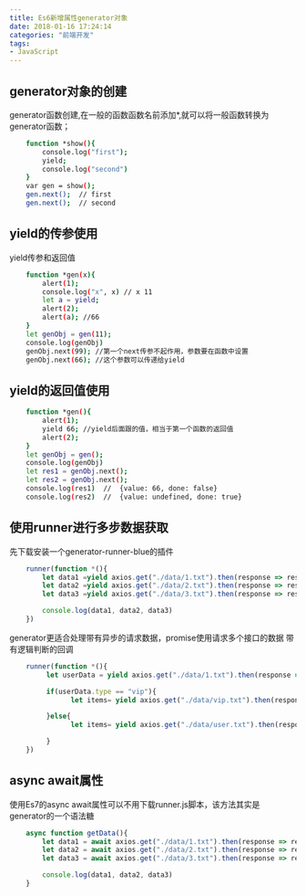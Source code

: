 ```yaml
---
title: Es6新增属性generator对象
date: 2018-01-16 17:24:14
categories: "前端开发"
tags: 
- JavaScript
---
```


## generator对象的创建
generator函数创建,在一般的函数函数名前添加*,就可以将一般函数转换为generator函数；
``` bash
	function *show(){
		console.log("first");
		yield;
		console.log("second")
	}
	var gen = show();
	gen.next();  // first
	gen.next();  // second
```

## yield的传参使用
yield传参和返回值
``` bash
	function *gen(x){
		alert(1);
		console.log("x", x) // x 11
		let a = yield;
		alert(2);
		alert(a); //66
	}
	let genObj = gen(11);
	console.log(genObj)
	genObj.next(99); //第一个next传参不起作用，参数要在函数中设置
	genObj.next(66); //这个参数可以传递给yield
```

## yield的返回值使用

``` bash
	function *gen(){
		alert(1);
		yield 66; //yield后面跟的值，相当于第一个函数的返回值
		alert(2);
	}
	let genObj = gen();
	console.log(genObj)
	let res1 = genObj.next(); 
	let res2 = genObj.next();
	console.log(res1)  //  {value: 66, done: false}
	console.log(res2)  //  {value: undefined, done: true}
```

## 使用runner进行多步数据获取

先下载安装一个generator-runner-blue的插件
``` js
	runner(function *(){
		let data1 =yield axios.get("./data/1.txt").then(response => response.data ).catch(err => console.log(err));
		let data2 =yield axios.get("./data/2.txt").then(response => response.data ).catch(err => console.log(err));
		let data3 =yield axios.get("./data/3.txt").then(response => response.data ).catch(err => console.log(err));

		console.log(data1, data2, data3)
	})

```
generator更适合处理带有异步的请求数据，promise使用请求多个接口的数据
带有逻辑判断的回调
``` js
	runner(function *(){
	     let userData = yield axios.get("./data/1.txt").then(response => response.data ).catch(err => console.log(err));

	     if(userData.type == "vip"){
	           let items= yield axios.get("./data/vip.txt").then(response => response.data ).catch(err => console.log(err));

	     }else{
	           let items= yield axios.get("./data/user.txt").then(response => response.data ).catch(err => console.log(err));

	     }
	})
```

## async await属性
使用Es7的async await属性可以不用下载runner.js脚本，该方法其实是generator的一个语法糖
``` js
	async function getData(){
		let data1 = await axios.get("./data/1.txt").then(response => response.data).catch(err => console.log(err));
		let data2 = await axios.get("./data/2.txt").then(response => response.data).catch(err => console.log(err));
		let data3 = await axios.get("./data/3.txt").then(response => response.data).catch(err => console.log(err));

		console.log(data1, data2, data3)
	}

```










